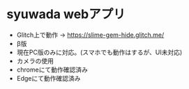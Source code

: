 
# syuwada webアプリ

- Glitch上で動作 → https://slime-gem-hide.glitch.me/
- β版
- 現在PC版のみに対応。(スマホでも動作はするが、UI未対応)
- カメラの使用
- chromeにて動作確認済み
- Edgeにて動作確認済み
